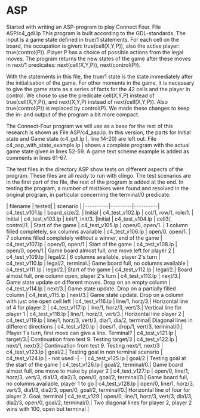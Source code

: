# ASP
Started with writing an ASP-program to play Connect Four. 
File ASP/c4_gdl.lp
This program is built according to the GDL-standards. The input is a game state defined in true/1 statements. For each cell on the board, the occupation is given: true(cell(X,Y,P)), also the active player: true(control(P)).  Player P has a choice of possible actions from the legal moves. The program returns the new states of the game after these moves in next/1 predicates: next(cell(X,Y,P)), next(control(P)).

With the statements in this file, the true/1 state is the state immediately after the initialisation of the game. For other moments in the game, it is necessary to give the game state as a series of facts for the 42 cells and the player in control. We chose to use the predicate cell(X,Y,P) instead of true(cell(X,Y,P)), and next(X,Y,P) instead of next(cell(X,Y,P)).  Also true(control(P)) is replaced by control(P).  We made these changes to keep the in- and output of the program a bit more compact. 

The Connect-Four program we will use as a base for the rest of this research is shown as 
File ASP/c4_asp.lp. In this version, the parts for Initial state and Game state (c4_gdl.lp |, line 14-20) are left out. File c4_asp_with_state_example.lp | shows a complete program with the actual game state given in lines 52-59. A game text scheme example is added as comments in lines 61-67. 

The test files in the directory ASP show tests on different aspects of the program. These files are all ready to run with clingo. The test scenarios are in the first part of the file, the rest of the program is added at the end. In testing the program, a number of mistakes were found and resolved in the original program, in particular concerning the terminal/0 predicate.


| filename | tested| | scenario |
|----------|---------|----------|
c4_test_v101.lp | board_size/2. | Initial |
c4_test_v102.lp | col/1, row/1, role/1. | Initial |
c4_test_v103.lp | init/1, init/3. |Initial |
c4_test_v104.lp | cell3/, control/1. | Start of the game |
c4_test_v105.lp | open/0, open/1. | 1 column filled completely, six columns available |
c4_test_v106.lp | open/0, open/1. | 7 columns filled completely without a winner, end of the game |
c4_test_v107.lp | open/0, open/1.| Start of the game |
c4_test_v108.lp | open/0, open/1.| Game board almost full, one move left for player 2 |
c4_test_v109.lp | legal/2.| 6 columns available, player 2's turn |
c4_test_v110.lp | legal/2, terminal.| Game board full, no columns available |
c4_test_v111.lp | legal/2.|  Start of the game |
c4_test_v112.lp | legal/2.| Board almost full, one column open, player 2's turn |
c4_test_v113.lp | next/3.| Game state update on different moves. Drop on an empty column |
c4_test_v114.lp | next/3.| Game state update. Drop on a partially filled column |
c4_test_v115.lp | next/3.| Game state update. Drop on a column with just one open cell left | 
c4_test_v116.lp | line/1, horz/3.| Horizontal line of 4 for player 2 |
c4_test_v117.lp | line/1, horz/3, vert/3.| Vertical line for player 1 |
c4_test_v118.lp | line/1, horz/3, vert/3.| Horizontal line player 2 |
c4_test_v119.lp | line/1, horz/3, vert/3, dia/1, dia/2, terminal| Diagonal lines in different directions |
c4_test_v120.lp | does/1, drop/1, vert/3, terminal/0.| Player 1's turn, first move can give a line. Terminal? |
c4_test_v121.lp | target/3.| Continuation from test 9. Testing target/3 |
c4_test_v122.lp | next/1, next/3.| Continuation from test 9. Testing next/1, next/3 |
c4_test_v123.lp | goal/2.| Testing goal in non terminal scenario |
c4_test_v124.lp | - not used -| - |
c4_test_v125.lp | goal/2.| Testing goal at the start of the game |
c4_test_v126.lp | goal/2, terminal/0.| Game board almost full, one move to make by player 2 |
c4_test_v127.lp | open/0, line/1, horz/3, vert/3, dia1/3, dia2/3, open/0, goal/2, terminal/0.| Game board full, no columns available, player 1 to go |
c4_test_v128.lp | open/0, line/1, horz/3, vert/3, dia1/3, dia2/3, open/0, goal/2, terminal/0.| Horizontal line of four for player 2. Goal, terminal |
c4_test_v129 | open/0, line/1, horz/3, vert/3, dia1/3, dia2/3, open/0, goal/2, terminal/0.| Two diagonal lines for player 2, player 2 wins with 100, open but terminal |

